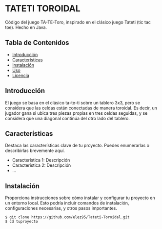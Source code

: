 # TATETI TOROIDAL

Código del juego TA-TE-Toro, inspirado en el clásico juego Tateti (tic tac toe). Hecho en Java.

## Tabla de Contenidos

- [Introducción](#introducción)
- [Características](#características)
- [Instalación](#instalación)
- [Uso](#uso)
- [Licencia](#licencia)

## Introducción

El juego se basa en el clásico ta-te-ti sobre un tablero 3x3, pero se considera que las celdas están conectadas de manera toroidal. Es decir, un jugador gana si ubica tres piezas propias en tres celdas seguidas, y se considera que una diagonal continúa del otro lado del tablero.

## Características

Destaca las características clave de tu proyecto. Puedes enumerarlas o describirlas brevemente aquí.

- Característica 1: Descripción
- Característica 2: Descripción
- ...

## Instalación

Proporciona instrucciones sobre cómo instalar y configurar tu proyecto en un entorno local. Esto podría incluir comandos de instalación, configuraciones necesarias, y otros pasos importantes.

```shell
$ git clone https://github.com/elez95/Tateti-Toroidal.git
$ cd tuproyecto

